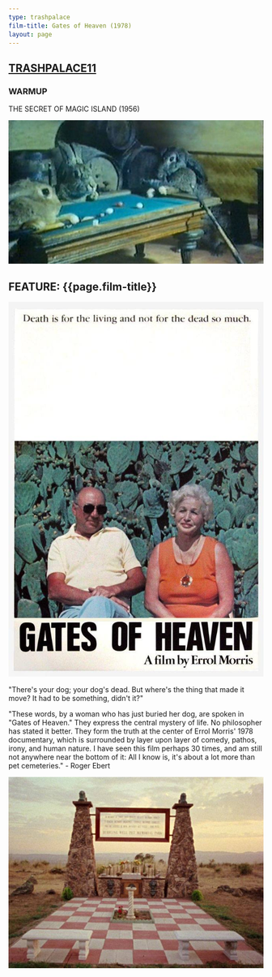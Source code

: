 ```yaml
---
type: trashpalace
film-title: Gates of Heaven (1978)
layout: page
---
```


## [TRASHPALACE11]({{page.url}})

### WARMUP
 THE SECRET OF MAGIC ISLAND (1956)

![warmupfilm](/images/trashpalace/TP11-warmup0.jpg)

## FEATURE: {{page.film-title}}

![poster](/images/trashpalace/TP11-0.jpg)

"There's your dog; your dog's dead. But where's the thing that made it move? It had to be something, didn't it?"

"These words, by a woman who has just buried her dog, are spoken in "Gates of Heaven." They express the central mystery of life. No philosopher has stated it better. They form the truth at the center of Errol Morris' 1978 documentary, which is surrounded by layer upon layer of comedy, pathos, irony, and human nature. I have seen this film perhaps 30 times, and am still not anywhere near the bottom of it: All I know is, it's about a lot more than pet cemeteries." - Roger Ebert

![poster](/images/trashpalace/TP11-1.jpg)



